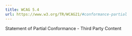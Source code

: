 ```yaml
---
title: WCAG 5.4
url: https://www.w3.org/TR/WCAG21/#conformance-partial
---
```

Statement of Partial Conformance - Third Party Content
